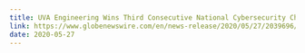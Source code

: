 ```yaml
---
title: UVA Engineering Wins Third Consecutive National Cybersecurity Championship
link: https://www.globenewswire.com/en/news-release/2020/05/27/2039696/0/en/UVA-Engineering-Wins-Third-Consecutive-National-Cybersecurity-Championship.html
date: 2020-05-27
---
```


